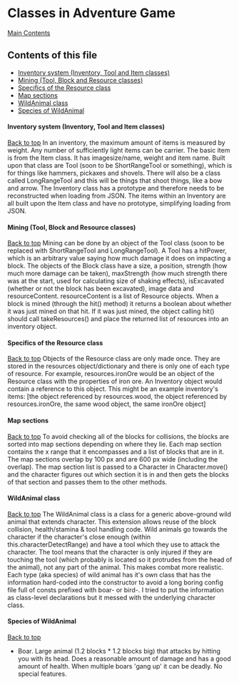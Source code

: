 # Classes in Adventure Game

[Main Contents](/README.md)

## Contents of this file
- [Inventory system (Inventory, Tool and Item classes)](#inventory-system-inventory-tool-and-item-classes)
- [Mining (Tool, Block and Resource classes)](#mining-tool-block-and-resource-classes)
- [Specifics of the Resource class](#specifics-of-the-resource-class)
- [Map sections](#map-sections)
- [WildAnimal class](#wildanimal-class)
- [Species of WildAnimal](#species-of-wildanimal)


#### Inventory system (Inventory, Tool and Item classes)
[Back to top](#contents-of-this-file)
In an inventory, the maximum amount of items is measured by weight. Any number of sufficiently light items can be carrier. The basic item is from the Item class. It has imagesize/name, weight and item name. Built upon that class are Tool (soon to be ShortRangeTool or something), which is for things like hammers, pickaxes and shovels. There will also be a class called LongRangeTool and this will be things that shoot things, like a bow and arrow. The Inventory class has a prototype and therefore needs to be reconstructed when loading from JSON. The items within an Inventory are all built upon the Item class and have no prototype, simplifying loading from JSON.

#### Mining (Tool, Block and Resource classes)
[Back to top](#contents-of-this-file)
Mining can be done by an object of the Tool class (soon to be replaced with ShortRangeTool and LongRangeTool). A Tool has a hitPower, which is an arbitrary value saying how much damage it does on impacting a block. The objects of the Block class have a size, a position, strength (how much more damage can be taken), maxStrength (how much strength there was at the start, used for calculating size of shaking effects), isExcavated (whether or not the block has been excavated), image data and resourceContent. resourceContent is a list of Resource objects. When a block is mined (through the hit() method) it returns a boolean about whether it was just mined on that hit. If it was just mined, the object calling hit() should call takeResources() and place the returned list of resources into an inventory object.

#### Specifics of the Resource class
[Back to top](#contents-of-this-file)
Objects of the Resource class are only made once. They are stored in the resources object/dictionary and there is only one of each type of resource. For example, resources.ironOre would be an object of the Resource class with the properties of iron ore. An Inventory object would contain a reference to this object. This might be an example inventory's items:
\[the object referenced by resources.wood, the object referenced by resources.ironOre, the same wood object, the same ironOre object]

#### Map sections
[Back to top](#contents-of-this-file)
To avoid checking all of the blocks for collisions, the blocks are sorted into map sections depending on where they lie. Each map section contains the x range that it encompasses and a list of blocks that are in it. The map sections overlap by 100 px and are 600 px wide (including the overlap). The map section list is passed to a Character in Character.move() and the character figures out which section it is in and then gets the blocks of that section and passes them to the other methods.

#### WildAnimal class
[Back to top](#contents-of-this-file)
The WildAnimal class is a class for a generic above-ground wild animal that extends character. This extension allows reuse of the block collision, health/stamina & tool handling code. Wild animals go towards the character if the character's close enough (within this.characterDetectRange) and have a tool which they use to attack the character. The tool means that the character is only injured if they are touching the tool (which probably is located so it protrudes from the head of the animal), not any part of the animal. This makes combat more realistic. Each type (aka species) of wild animal has it's own class that has the information hard-coded into the constructor to avoid a long boring config file full of consts prefixed with boar- or bird-. I tried to put the information as class-level declarations but it messed with the underlying character class.

#### Species of WildAnimal
[Back to top](#contents-of-this-file)
- Boar. Large animal (1.2 blocks * 1.2 blocks big) that attacks by hitting you with its head. Does a reasonable amount of damage and has a good amount of health. When multiple boars 'gang up' it can be deadly. No special features.